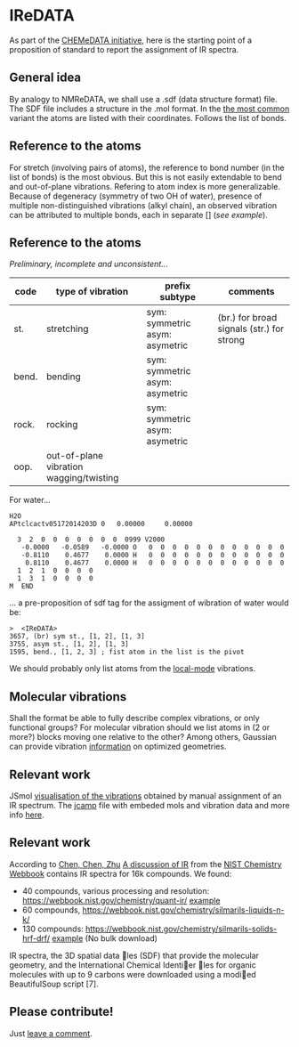 # IReDATA
As part of the [CHEMeDATA initiative](https://github.com/CHEMeDATA), here is the starting point of a proposition of standard to report the assignment of IR spectra.
## General idea
By analogy to NMReDATA, we shall use a .sdf (data structure format) file. The SDF file includes a structure in the .mol format. In the [the most common](https://chem.libretexts.org/Courses/University_of_Arkansas_Little_Rock/ChemInformatics_(2017)%3A_Chem_4399%2F%2F5399/2.2%3A_Chemical_Representations_on_Computer%3A_Part_II/2.2.2%3A_Anatomy_of_a_MOL_file) variant the atoms are listed with their coordinates. Follows the list of bonds.
## Reference to the atoms
For stretch (involving pairs of atoms), the reference to bond number (in the list of bonds) is the most obvious. But this is not easily extendable to bend and out-of-plane vibrations. Refering to atom index is more generalizable. Because of degeneracy (symmetry of two OH of water), presence of multiple non-distinguished vibrations (alkyl chain), an observed vibration can be attributed to multiple bonds, each in separate [] (*see example*). 
## Reference to the atoms
*Preliminary, incomplete and unconsistent...*

|code|type of vibration|prefix subtype|comments|
|----|-----------------|-------|-------|
|st.|stretching|sym: symmetric asym: asymetric|(br.) for broad signals (str.) for strong|
|bend.|bending|sym: symmetric asym: asymetric||
|rock.|rocking|sym: symmetric asym: asymetric||
|oop.|out-of-plane vibration wagging/twisting|||

For water...
```
H2O
APtclcactv05172014203D 0   0.00000     0.00000
 
  3  2  0  0  0  0  0  0  0  0999 V2000
   -0.0000   -0.0589   -0.0000 O   0  0  0  0  0  0  0  0  0  0  0  0
   -0.8110    0.4677    0.0000 H   0  0  0  0  0  0  0  0  0  0  0  0
    0.8110    0.4677    0.0000 H   0  0  0  0  0  0  0  0  0  0  0  0
  1  2  1  0  0  0  0
  1  3  1  0  0  0  0
M  END
```
... a pre-proposition of sdf tag for the assigment of wibration of water would be:
```
>  <IReDATA>
3657, (br) sym st., [1, 2], [1, 3]
3755, asym st., [1, 2], [1, 3]
1595, bend., [1, 2, 3] ; fist atom in the list is the pivot

```
We should probably only list atoms from the [local-mode](http://www.fclab2.net/definitions.html) vibrations.
## Molecular vibrations
Shall the format be able to fully describe complex vibrations, or only functional groups?
For molecular vibration should we list atoms in (2 or more?) blocks moving one relative to the other?
Among others, Gaussian can provide vibration [information](http://gaussian.com/freq/) on optimized geometries.

## Relevant work
JSmol [visualisation of the vibrations](https://chemapps.stolaf.edu/jmol/jsmol/jsv_mol.htm) obtained by manual assignment of an IR spectrum. The [jcamp](data/acetophenone.jdx) file with embeded mols and vibration data and more info [here](https://chemapps.stolaf.edu/jmol/docs/misc/Jmol-JSpecView-specs.pdf).

## Relevant work
According to  [Chen, Chen, Zhu](http://cs229.stanford.edu/proj2017/final-reports/5244394.pdf) [A discussion of IR](https://webbook.nist.gov/chemistry/quant-ir/) from the [NIST Chemistry Webbook](https://webbook.nist.gov/chemistry/) contains IR spectra for 16k compounds. We found:
- 40 compounds, various processing and resolution: https://webbook.nist.gov/chemistry/quant-ir/ [example](https://webbook.nist.gov/cgi/cbook.cgi?JCAMP=C71432&Index=7&Type=IR) 
- 60 compounds, https://webbook.nist.gov/chemistry/silmarils-liquids-n-k/ 
- 130 compounds: https://webbook.nist.gov/chemistry/silmarils-solids-hrf-drf/ [example](https://webbook.nist.gov/cgi/cbook.cgi?JCAMP=C114078&Index=0&Type=IR)
(No bulk download)

IR spectra, the 3D spatial data les (SDF) that provide the molecular geometry, and the International Chemical Identier
les for organic molecules with up to 9 carbons were downloaded using a modied BeautifulSoup script [7].

## Please contribute!
Just [leave a comment](https://github.com/CHEMeDATA/IReDATA/issues/new/choose).


